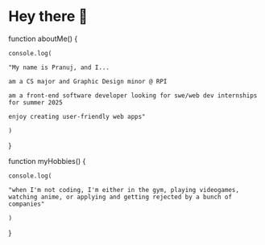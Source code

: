 # Hey there 👋


function aboutMe() {

    console.log(

    "My name is Pranuj, and I...

    am a CS major and Graphic Design minor @ RPI

    am a front-end software developer looking for swe/web dev internships for summer 2025

    enjoy creating user-friendly web apps"

    )

}

function myHobbies() {

    console.log(
    
    "when I'm not coding, I'm either in the gym, playing videogames, watching anime, or applying and getting rejected by a bunch of companies"
    
    )

}
